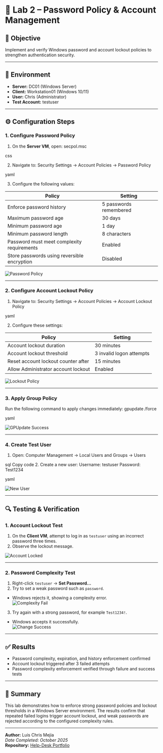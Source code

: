 # 🧪 Lab 2 – Password Policy & Account Management

## 🎯 Objective
Implement and verify Windows password and account lockout policies to strengthen authentication security.

---

## 🧰 Environment
- **Server:** DC01 (Windows Server)
- **Client:** Workstation01 (Windows 10/11)
- **User:** Chris (Administrator)
- **Test Account:** testuser

---

## ⚙️ Configuration Steps

### 1. Configure Password Policy
1. On the **Server VM**, open:
secpol.msc

css

2. Navigate to:
Security Settings → Account Policies → Password Policy

yaml

3. Configure the following values:

| Policy | Setting |
|--------|----------|
| Enforce password history | 5 passwords remembered |
| Maximum password age | 30 days |
| Minimum password age | 1 day |
| Minimum password length | 8 characters |
| Password must meet complexity requirements | Enabled |
| Store passwords using reversible encryption | Disabled |

![Password Policy](./screenshots/password-policy-settings.png)



---

### 2. Configure Account Lockout Policy
1. Navigate to:
Security Settings → Account Policies → Account Lockout Policy

yaml

2. Configure these settings:

| Policy | Setting |
|--------|----------|
| Account lockout duration | 30 minutes |
| Account lockout threshold | 3 invalid logon attempts |
| Reset account lockout counter after | 15 minutes |
| Allow Administrator account lockout | Enabled |

![Lockout Policy](./screenshots/account-lockout-policy.png)

---

### 3. Apply Group Policy
Run the following command to apply changes immediately:
gpupdate /force

yaml

![GPUpdate Success](./screenshots/gpupdate-success.png)

---

### 4. Create Test User
1. Open:
Computer Management → Local Users and Groups → Users

sql
Copy code
2. Create a new user:
Username: testuser
Password: Test1234

yaml

![New User](./screenshots/new-user.png)

---

## 🔍 Testing & Verification

### 1. Account Lockout Test
1. On the **Client VM**, attempt to log in as `testuser` using an incorrect password three times.
2. Observe the lockout message.

![Account Locked](./screenshots/account-locked-message.png)

---

### 2. Password Complexity Test
1. Right-click `testuser` → **Set Password...**
2. Try to set a weak password such as `password`.  
- Windows rejects it, showing a complexity error.  
![Complexity Fail](./screenshots/password-complexity-fail.png)
3. Try again with a strong password, for example `Test1234!`.  
- Windows accepts it successfully.  
![Change Success](./screenshots/password-change-success.png)

---

## ✅ Results
- Password complexity, expiration, and history enforcement confirmed  
- Account lockout triggered after 3 failed attempts  
- Password complexity enforcement verified through failure and success tests  

---

## 🏁 Summary
This lab demonstrates how to enforce strong password policies and lockout thresholds in a Windows Server environment. The results confirm that repeated failed logins trigger account lockout, and weak passwords are rejected according to the configured complexity rules.

---

**Author:** Luis Chris Mejia  
*Date Completed: October 2025*  
**Repository:** [Help-Desk Portfolio](https://github.com/ChrisCyberTech/help-desk-portfolio)
